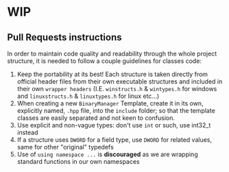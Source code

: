 # WIP

## Pull Requests instructions
In order to maintain code quality and readability through the whole project structure, it is needed to follow a couple guidelines for classes code:
1. Keep the portability at its best! Each structure is taken directly from official header files from their own executable structures and included in their own `wrapper headers` (I.E. `winstructs.h` & `wintypes.h` for windows and `linuxstructs.h` & `linuxtypes.h` for linux etc...)
2. When creating a new `BinaryManager` Template, create it in its own, explicitly named, `.hpp` file, into the `include` folder; so that the template classes are easily separated and not keen to confusion.
3. Use explicit and non-vague types: don't use `int` or such, use int32_t instead
4. If a structure uses `DWORD` for a field type, use `DWORD` for related values, same for other "original" typedefs
5. Use of `using namespace ...` is **discouraged** as we are wrapping standard functions in our own namespaces
